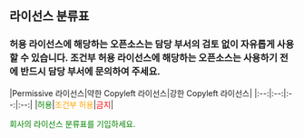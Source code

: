 <!--
Chapter 2. 올바른 오픈소스 코드의 사용
1. 라이선스 분류표
-->

##  라이선스 분류표
###  허용 라이선스에 해당하는 오픈소스는 담당 부서의 검토 없이 자유롭게 사용할 수 있습니다. 조건부 허용 라이선스에 해당하는 오픈소스는 사용하기 전에 반드시 담당 부서에 문의하여 주세요.
|Permissive 라이선스|약한 Copyleft 라이선스|강한 Copyleft 라이선스|
|:--:|:--:|:--:|:--:|
|<span style="color: green">허용</span>|<span style="color: orange">조건부 허용</span>|<span style="color: red">금지</span>|
<br>

<span style="color: green">회사의 라이선스 분류표를 기입하세요.</span>
<br>
